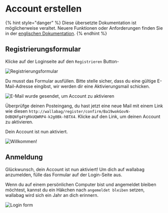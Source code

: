 Account erstellen
=================

{% hint style="danger" %}
Diese übersetzte Dokumentation ist möglicherweise veraltet. Neuere Funktionen oder Anforderungen finden Sie in der [englischen Dokumentation](https://doc.wallabag.org/en/).
{% endhint %}

Registrierungsformular
----------------------

Klicke auf der Loginseite auf den `Registrieren` Button-

![Registrierungsformular](../../img/user/registration_form.png)

Du musst das Formular ausfüllen. Bitte stelle sicher, dass du eine
gültige E-Mail-Adresse eingibst, wir werden dir eine Aktivierungsmail
schicken.

![E-Mail wurde gesendet, um Account zu aktivieren](../../img/user/sent_email.png)

Überprüfge deinen Posteingang, du hast jetzt eine neue Mail mit einem
Link wie diesen
`http://wallabag/register/confirm/Ba19wokGovN-DdBQNfg4YgRkUQWRP4-k2g0Bk-hBTX4`.
Klicke auf den Link, um deinen Account zu aktivieren.

Dein Account ist nun aktiviert.

![Willkommen!](../../img/user/activated_account.png)

Anmeldung
---------

Glückwunsch, dein Account ist nun aktiviert! Um dich auf wallabag
anzumelden, fülle das Formular auf der Login-Seite aus.

Wenn du auf einem persönlichen Computer bist und angemeldet bleiben
möchtest, kannst du ein Häkchen nach `angemeldet bleiben` setzen,
wallabag wird sich ein Jahr an dich erinnern.

![Login form](../../img/user/login_form.png)
